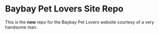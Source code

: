 # Baybay Pet Lovers Site Repo

This is the **new** repo for the Baybay Pet Lovers website courtesy of a very handsome man.